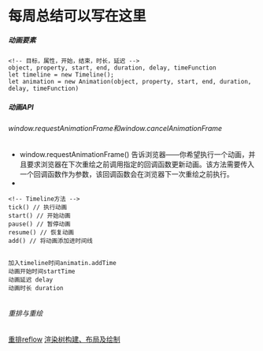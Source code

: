 # 每周总结可以写在这里

##### 动画要素
```
<!-- 目标，属性，开始，结束，时长，延迟 -->
object, property, start, end, duration, delay, timeFunction
let timeline = new Timeline();
let animation = new Animation(object, property, start, end, duration, delay, timeFunction)
```
##### 动画API
###### window.requestAnimationFrame和window.cancelAnimationFrame
- window.requestAnimationFrame() 告诉浏览器——你希望执行一个动画，并且要求浏览器在下次重绘之前调用指定的回调函数更新动画。该方法需要传入一个回调函数作为参数，该回调函数会在浏览器下一次重绘之前执行。
- 
```
<!-- Timeline方法 -->
tick() // 执行动画
start() // 开始动画
pause() // 暂停动画
resume() // 恢复动画
add() // 将动画添加进时间线


加入timeline时间animatin.addTime 
动画开始时间startTime
动画延迟 delay
动画时长 duration


```
###### 重排与重绘
[重排reflow](https://developers.google.com/speed/docs/insights/browser-reflow)
[渲染树构建、布局及绘制](https://developers.google.com/web/fundamentals/performance/critical-rendering-path/render-tree-construction?hl=zh-cn)